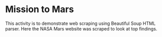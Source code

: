 # Mission to Mars

This activity is to demonstrate web scraping using Beautiful Soup HTML parser. Here the NASA Mars website was scraped to look at top findings.
